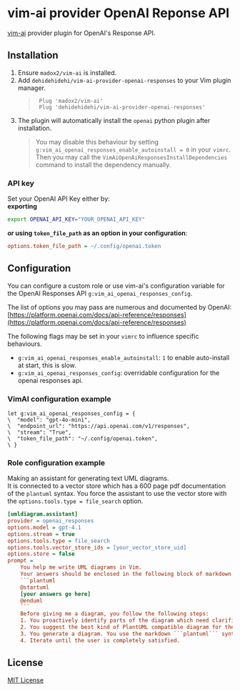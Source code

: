 # vim-ai provider OpenAI Reponse API

[vim-ai](https://github.com/madox2/vim-ai) provider plugin for OpenAI's Response API.

## Installation

1. Ensure `madox2/vim-ai` is installed.
1. Add `dehidehidehi/vim-ai-provider-openai-responses` to your Vim plugin manager.
    > ```vim
    >  Plug 'madox2/vim-ai'
    >  Plug 'dehidehidehi/vim-ai-provider-openai-responses'
    >  ```
1. The plugin will automatically install the `openai` python plugin after installation.
   > You may disable this behaviour by setting `g:vim_ai_openai_responses_enable_autoinstall = 0` in your `vimrc`. Then you may call the `VimAiOpenAiResponsesInstallDependencies` command to install the dependency manually.

### API key

Set your OpenAI API Key either by:  
**exporting**
```sh
export OPENAI_API_KEY="YOUR_OPENAI_API_KEY"
```

**or using `token_file_path` as an option in your configuration**:

```ini
options.token_file_path = ~/.config/openai.token
```

## Configuration

You can configure a custom role or use vim-ai's configuration variable for the OpenAI Responses API `g:vim_ai_openai_responses_config`.

The list of options you may pass are numerous and documented by OpenAI:  
[https://platform.openai.com/docs/api-reference/responses](https://platform.openai.com/docs/api-reference/responses)

The following flags may be set in your `vimrc` to influence specific behaviours.  
- `g:vim_ai_openai_responses_enable_autoinstall`: `1` to enable auto-install at start, this is slow.
- `g:vim_ai_openai_responses_config`: overridable configuration for the openai responses api.

### VimAI configuration example

```vim
let g:vim_ai_openai_responses_config = {
\  "model": "gpt-4o-mini",
\  "endpoint_url": "https://api.openai.com/v1/responses",
\  "stream": "True",
\  "token_file_path": "~/.config/openai.token",
\ }
```

### Role configuration example

Making an assistant for generating text UML diagrams.  
It is connected to a vector store which has a 600 page pdf documentation of the `plantuml` syntax.
You force the assistant to use the vector store with the `options.tools.type = file_search` option.

```ini
[umldiagram.assistant]
provider = openai_responses
options.model = gpt-4.1
options.stream = true
options.tools.type = file_search
options.tools.vector_store_ids = [your_vector_store_uid]
options.store = false
prompt =
    You help me write UML diagrams in Vim.
    Your answers should be enclosed in the following block of markdown syntax:
    ```plantuml
    @startuml
    [your answers go here]
    @enduml
    ```
    Before giving me a diagram, you follow the following steps:
    1. You proactively identify parts of the diagram which need clarification and you ask me those questions sequentially.
    2. You suggest the best kind of PlantUML compatible diagram for the use case.
    3. You generate a diagram. You use the markdown ```plantuml``` syntax.
    4. Iterate until the user is completely satisfied.
```

## License

[MIT License](https://github.com/madox2/vim-ai-google-provider/blob/main/LICENSE)
